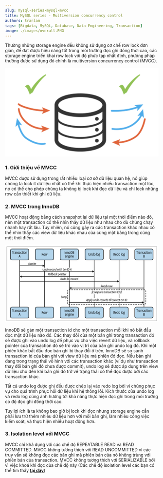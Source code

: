 ```yaml
---
slug: mysql-series-mysql-mvcc
title: MySQL series - Multiversion concurrency control
authors: tranlam
tags: [Bigdata, MySQL, Database, Data Engineering, Transaction]
image: ./images/overall.PNG
---
```


Thường những storage engine đều không sử dụng cơ chế row lock đơn giản, để đạt được hiệu năng tốt trong môi trường đọc ghi đồng thời cao, các storage engine triển khai row lock với độ phức tạp nhất định, phương pháp thường được sử dụng đó chính là multiversion concurrency control (MVCC). 

![MVCC Overall](./images/overall.PNG)

<!--truncate-->

### 1. Giới thiệu về MVCC
MVCC được sử dụng trong rất nhiều loại cơ sở dữ liệu quan hệ, nó giúp chúng ta lock ít dữ liệu nhất có thể khi thực hiện nhiều transaction một lúc, nó có thể cho phép chúng ta không bị lock khi đọc dữ liệu và chỉ lock những row cần thiết khi ghi dữ liệu.

### 2. MVCC trong InnoDB
MVCC hoạt động bằng cách snapshot lại dữ liệu tại một thời điểm nào đó, nên một transaction có thể nhìn thấy dữ liệu như nhau cho dù chúng chạy nhanh hay rất lâu. Tuy nhiên, nó cũng gây ra các transaction khác nhau có thể nhìn thấy các view dữ liệu khác nhau của cùng một bảng trong cùng một thời điểm.

![MVCC Detail Example](./images/detail.PNG)

InnoDB sẽ gán một transaction id cho một transaction mỗi khi nó bắt đầu đọc một dữ liệu nào đó. Các thay đổi của một bản ghi trong transaction đó sẽ được ghi vào undo log để phục vụ cho việc revert dữ liệu, và rollback pointer của transaction đó sẽ trỏ vào vị trí của bản ghi undo log đó. Khi một phiên khác bắt đầu đọc bản ghi bị thay đổi ở trên, InnoDB sẽ so sánh transaction id của bản ghi với view dữ liệu mà phiên đó đọc. Nếu bản ghi đang trong trạng thái vô hình với các transaction khác (ví dụ như transaction thay đổi bản ghi đó chưa được commit), undo log sẽ được áp dụng trên view dữ liệu cho đến khi bản ghi đó trở về trạng thái có thể đọc được bởi các transaction khác.

Tất cả undo log được ghi đều được chép lại vào redo log bởi vì chúng phục vụ cho quá trình phục hồi dữ liệu khi hệ thống lỗi. Kích thước của undo log và redo log cũng ảnh hướng tới khả năng thực hiện đọc ghi trong môi trường có độ đọc ghi đồng thời cao.

Tuy lợi ích là ta không bao giờ bị lock khi đọc nhưng storage engine cần phải lưu trữ thêm nhiều dữ liệu hơn với mỗi bản ghi, làm nhiều công việc kiểm soát, và thực hiện nhiều hoạt động hơn.

### 3. Isolation level với MVCC
MVCC chỉ khả dụng với các chế độ REPEATABLE READ và READ COMMITTED. MVCC không tương thích với READ UNCOMMITTED vì các truy vấn sẽ không đọc các bản ghi mà phiên bản của nó không trùng với phiên bản của transaction. MVCC không tương thích với SERIALIZABLE bởi vì việc khoá khi đọc của chế độ này (Các chế độ isolation level các bạn có thể tìm thấy **[tại đây](/blog/2022-10-06-mysql-transaction/index.md#3-4-isolation-level-trong-môi-trường-có-nhiều-đọc-ghi-đồng-thời)**)